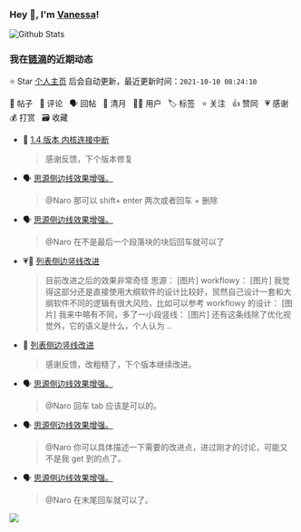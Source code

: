 ### Hey 👋, I'm [Vanessa](http://vanessa.b3log.org/)!

![Github Stats](https://github-readme-stats.vercel.app/api?username=Vanessa219&show_icons=true)

<!--events start -->

### 我在[链滴](https://ld246.com)的近期动态

⭐️ Star [个人主页](https://github.com/Vanessa219/Vanessa219) 后会自动更新，最近更新时间：`2021-10-10 08:24:10`

📝 帖子 &nbsp; 💬 评论 &nbsp; 🗣 回帖 &nbsp; 🌙 清月 &nbsp; 👨‍💻 用户 &nbsp; 🏷️ 标签 &nbsp; ⭐️ 关注 &nbsp; 👍 赞同 &nbsp; 💗 感谢 &nbsp; 💰 打赏 &nbsp; 🗃 收藏

* 💬 [1.4 版本 内核连接中断](https://ld246.com/article/1633763191758/comment/1633799443983#comments)

  > 感谢反馈，下个版本修复
* 🗣 [思源侧边线效果增强。](https://ld246.com/article/1633696378513/comment/1633782928311#comments)

  > @Naro 那可以 shift+ enter 两次或者回车 + 删除
* 🗣 [思源侧边线效果增强。](https://ld246.com/article/1633696378513/comment/1633782928311#comments)

  > @Naro 在不是最后一个段落块的块后回车就可以了
* 💗📝 [列表侧边竖线改进](https://ld246.com/article/1633793616942)

  > 目前改进之后的效果非常奇怪 思源： [图片] workflowy： [图片] 我觉得这部分还是直接使用大纲软件的设计比较好，贸然自己设计一套和大纲软件不同的逻辑有很大风险，比如可以参考 workflowy 的设计： [图片] 我来中略有不同，多了一小段竖线： [图片] 还有这条线除了优化视觉外，它的语义是什么，个人认为 ..
* 💬 [列表侧边竖线改进](https://ld246.com/article/1633793616942/comment/1633798266979#comments)

  > 感谢反馈，改粗糙了，下个版本继续改进。
* 🗣 [思源侧边线效果增强。](https://ld246.com/article/1633696378513/comment/1633782928311#comments)

  > @Naro 回车 tab 应该是可以的。
* 🗣 [思源侧边线效果增强。](https://ld246.com/article/1633696378513/comment/1633791154649#comments)

  > @Naro 你可以具体描述一下需要的改进点，进过刚才的讨论，可能又不是我 get 到的点了。
* 🗣 [思源侧边线效果增强。](https://ld246.com/article/1633696378513/comment/1633782928311#comments)

  > @Naro 在末尾回车就可以了。


<!--events end -->

<a title="Hits" target="_blank" href="https://github.com/Vanessa219/Vanessa219"><img src="https://hits.b3log.org/Vanessa219/Vanessa219.svg"></a>

